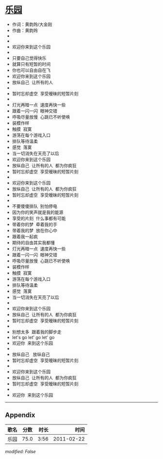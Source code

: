 # [乐园](https://music.163.com/song?id=64306)

* 作词：黄韵玲/大金刚
* 作曲：黄韵玲
*
*
* 欢迎你来到这个乐园
* 
* 只要自己觉得快乐
* 就算只有短暂的时间
* 你也可以自由自在飞
* 欢迎你来到这个乐园
* 放纵自己  让所有的人
* 
* 暂时忘却虚空  享受暧昧的短暂片刻
* 
* 灯光再暗一点  速度再快一些
* 跟着一闪一闪  眼神交错
* 呼吸尽量放慢  心跳已不听使唤
* 装模作样
* 触摸  寂寞
* 游荡在每个游戏入口
* 排队等待温柔
* 感觉  落寞
* 当一切消失在天亮了以后
* 欢迎你来到这个乐园
* 放纵自己  让所有的人  都为你疯狂
* 暂时忘却虚空  享受暧昧的短暂片刻
* 
* 欢迎你来到这个乐园
* 放纵自己  让所有的人  都为你疯狂
* 暂时忘却虚空  享受暧昧的短暂片刻
* 
* 不要傻傻排队  别怕停电
* 因为你的笑声就是我的能源
* 享受的片刻  什么事都有可能
* 带着你的梦  牵着我的手
* 带着我的梦  放在你心中
* 跟着我一起疯
* 期待的自由其实我都懂
* 灯光再暗一点  速度再快一些
* 跟着一闪一闪  眼神交错
* 呼吸尽量放慢  心跳已不听使唤
* 装模作样
* 触摸  寂寞
* 游荡在每个游戏入口
* 排队等待温柔
* 感觉  落寞
* 当一切消失在天亮了以后
* 
* 欢迎你来到这个乐园
* 放纵自己  让所有的人  都为你疯狂
* 暂时忘却虚空  享受暧昧的短暂片刻
* 
* 别想太多  跟着我的脚步走
* let's go let' go let' go
* 欢迎你  来到这个乐园
* 
* 放纵自己   放纵自己
* 暂时忘却虚空  享受暧昧的短暂片刻
* 
* 欢迎你来到这个乐园
* 放纵自己  让所有的人  都为你疯狂
* 暂时忘却虚空  享受暧昧的短暂片刻
* 
* 欢迎你  来到这个乐园


---

## Appendix

|歌名|分数|时长|时间|
|:---|:---:|---:|---:|
|乐园|75.0|3:56|2011-02-22

*modified: False*